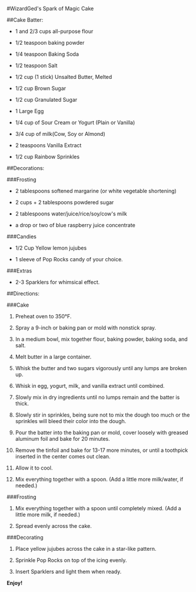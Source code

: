 #WizardGed's Spark of Magic Cake

##Cake Batter:
-   1 and 2/3 cups all-purpose flour 

-   1/2 teaspoon baking powder 

-   1/4 teaspoon Baking Soda 

-   1/2 teaspoon Salt 

-   1/2 cup (1 stick) Unsalted Butter, Melted 

-   1/2 cup Brown Sugar 

-   1/2 cup Granulated Sugar 

-   1 Large Egg 

-   1/4 cup of Sour Cream or Yogurt (Plain or Vanilla) 

-   3/4 cup of milk(Cow, Soy or Almond) 

-   2 teaspoons Vanilla Extract 

-   1/2 cup Rainbow Sprinkles 

##Decorations:

###Frosting

-   2 tablespoons softened margarine (or white vegetable shortening) 

-   2 cups + 2 tablespoons powdered sugar 

-   2 tablespoons water/juice/rice/soy/cow's milk 

-   a drop or two of blue raspberry juice concentrate 

###Candies

-   1/2 Cup Yellow lemon jujubes 

-   1 sleeve of Pop Rocks candy of your choice. 

###Extras

-   2-3 Sparklers for whimsical effect.

##Directions:

###Cake

1. Preheat oven to 350°F.

2. Spray a 9-inch or baking pan or mold with nonstick spray. 

3. In a medium bowl, mix together flour, baking powder, baking soda,
    and salt.

4. Melt butter in a large container.

5. Whisk the butter and two sugars vigorously until any lumps are
    broken up. 

6. Whisk in egg, yogurt, milk, and vanilla extract until combined. 

7. Slowly mix in dry ingredients until no lumps remain and the batter
    is thick. 

8. Slowly stir in sprinkles, being sure not to mix the dough too much or
    the sprinkles will bleed their color into the dough. 

9. Pour the batter into the baking pan or mold, cover loosely with
    greased aluminum foil and bake for 20 minutes. 

10. Remove the tinfoil and bake for 13-17 more minutes, or until a
    toothpick inserted in the center comes out clean. 

11. Allow it to cool. 

12. Mix everything together with a spoon. (Add a little more
    milk/water, if needed.) 

###Frosting

1.  Mix everything together with a spoon until completely mixed. (Add a
    little more milk, if needed.) 

2.  Spread evenly across the cake. 

###Decorating

1.  Place yellow jujubes across the cake in a star-like pattern. 

2.  Sprinkle Pop Rocks on top of the icing evenly.

3.  Insert Sparklers and light them when ready.

**Enjoy!**
